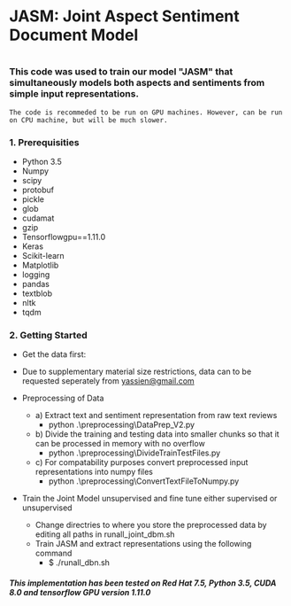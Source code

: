 # ############################
# JASM: Joint Aspect Sentiment Document Model 
# ############################
### This code was used to train our model "JASM" that simultaneously models both aspects and sentiments from simple input representations. 
    The code is recommeded to be run on GPU machines. However, can be run on CPU machine, but will be much slower. 
### 1. Prerequisities
- Python 3.5
- Numpy
- scipy
- protobuf
- pickle
- glob
- cudamat
- gzip
- Tensorflowgpu==1.11.0
- Keras
- Scikit-learn
- Matplotlib
- logging
- pandas
- textblob
- nltk
- tqdm
	
### 2. Getting Started
- Get the data first:
- Due to supplementary material size restrictions, data can to be requested seperately from yassien@gmail.com
- Preprocessing of Data 
	-	a) Extract text and sentiment representation from raw text reviews
	  	-	python .\preprocessing\DataPrep_V2.py
	- b) Divide the training and testing data into smaller chunks so that it can be processed in memory with no overflow
 		-	python .\preprocessing\DivideTrainTestFiles.py
	- c) For compatability purposes convert preprocessed input representations into numpy files
		-	python .\preprocessing\ConvertTextFileToNumpy.py 
    
 - Train the Joint Model unsupervised and fine tune either supervised or unsupervised
  	-	Change directries to where you store the preprocessed data by editing all paths in runall_joint_dbm.sh
  	-	Train JASM and extract representations using the following command
  		-	$ ./runall_dbn.sh

##### This implementation has been tested on Red Hat 7.5, Python 3.5, CUDA 8.0 and tensorflow GPU version 1.11.0
